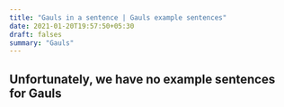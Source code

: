 ```yaml
---
title: "Gauls in a sentence | Gauls example sentences"
date: 2021-01-20T19:57:50+05:30
draft: falses
summary: "Gauls"
---
```

## Unfortunately, we have no example sentences for Gauls                 
